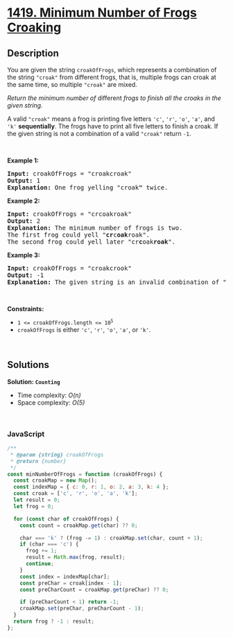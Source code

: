 # [1419. Minimum Number of Frogs Croaking](https://leetcode.com/problems/minimum-number-of-frogs-croaking)

## Description

<div class="_1l1MA" data-track-load="description_content"><p>You are given the string <code>croakOfFrogs</code>, which represents a combination of the string <code>"croak"</code> from different frogs, that is, multiple frogs can croak at the same time, so multiple <code>"croak"</code> are mixed.</p>

<p><em>Return the minimum number of </em>different<em> frogs to finish all the croaks in the given string.</em></p>

<p>A valid <code>"croak"</code> means a frog is printing five letters <code>'c'</code>, <code>'r'</code>, <code>'o'</code>, <code>'a'</code>, and <code>'k'</code> <strong>sequentially</strong>. The frogs have to print all five letters to finish a croak. If the given string is not a combination of a valid <code>"croak"</code> return <code>-1</code>.</p>

<p>&nbsp;</p>
<p><strong class="example">Example 1:</strong></p>

<pre><strong>Input:</strong> croakOfFrogs = "croakcroak"
<strong>Output:</strong> 1 
<strong>Explanation:</strong> One frog yelling "croak<strong>"</strong> twice.
</pre>

<p><strong class="example">Example 2:</strong></p>

<pre><strong>Input:</strong> croakOfFrogs = "crcoakroak"
<strong>Output:</strong> 2 
<strong>Explanation:</strong> The minimum number of frogs is two. 
The first frog could yell "<strong>cr</strong>c<strong>oak</strong>roak".
The second frog could yell later "cr<strong>c</strong>oak<strong>roak</strong>".
</pre>

<p><strong class="example">Example 3:</strong></p>

<pre><strong>Input:</strong> croakOfFrogs = "croakcrook"
<strong>Output:</strong> -1
<strong>Explanation:</strong> The given string is an invalid combination of "croak<strong>"</strong> from different frogs.
</pre>

<p>&nbsp;</p>
<p><strong>Constraints:</strong></p>

<ul>
	<li><code>1 &lt;= croakOfFrogs.length &lt;= 10<sup>5</sup></code></li>
	<li><code>croakOfFrogs</code> is either <code>'c'</code>, <code>'r'</code>, <code>'o'</code>, <code>'a'</code>, or <code>'k'</code>.</li>
</ul>
</div>

<p>&nbsp;</p>

## Solutions

**Solution: `Counting`**

- Time complexity: <em>O(n)</em>
- Space complexity: <em>O(5)</em>

<p>&nbsp;</p>

### **JavaScript**

```js
/**
 * @param {string} croakOfFrogs
 * @return {number}
 */
const minNumberOfFrogs = function (croakOfFrogs) {
  const croakMap = new Map();
  const indexMap = { c: 0, r: 1, o: 2, a: 3, k: 4 };
  const croak = ['c', 'r', 'o', 'a', 'k'];
  let result = 0;
  let frog = 0;

  for (const char of croakOfFrogs) {
    const count = croakMap.get(char) ?? 0;

    char === 'k' ? (frog -= 1) : croakMap.set(char, count + 1);
    if (char === 'c') {
      frog += 1;
      result = Math.max(frog, result);
      continue;
    }
    const index = indexMap[char];
    const preChar = croak[index - 1];
    const preCharCount = croakMap.get(preChar) ?? 0;

    if (preCharCount < 1) return -1;
    croakMap.set(preChar, preCharCount - 1);
  }
  return frog ? -1 : result;
};
```
